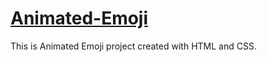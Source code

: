 # [Animated-Emoji](https://pauloskatostaris.github.io/Animated-Emoji/)
This is Animated Emoji project created with HTML and CSS.
